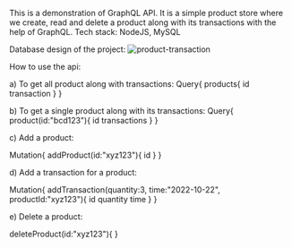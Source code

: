 This is a demonstration of GraphQL API. It is a simple product store where we create, read and delete a product along with its transactions with the help of GraphQL.
Tech stack: NodeJS, MySQL

Database design of the project:
![product-transaction](https://user-images.githubusercontent.com/69518859/200122366-f18b3ec0-09c5-4b98-aca3-6b6ed9517589.JPG)

How to use the api:

a) To get all product along with transactions:
  Query{
    products{
      id
      transaction
      }
   }
   
b) To get a single product along with its transactions:
Query{
  product(id:"bcd123"){
    id
    transactions
    }
 }
 
c) Add a product:

Mutation{
 addProduct(id:"xyz123"){
  id
  }
}

d) Add a transaction for a product:

Mutation{
  addTransaction(quantity:3, time:"2022-10-22", productId:"xyz123"){
    id
    quantity
    time
    }
  }
  
e) Delete a product:

deleteProduct(id:"xyz123"){
  }
  
  
  
